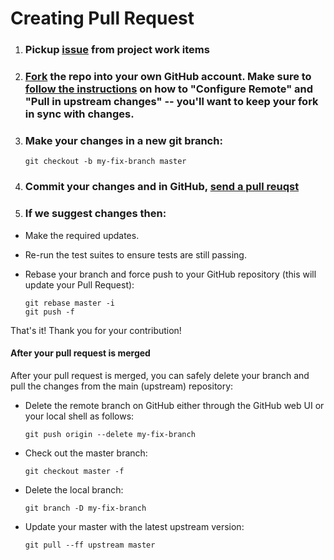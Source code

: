 # Creating Pull Request
1. ### Pickup [issue](https://github.com/ttestman4/refapp1/issues) from project work items
1. ### [Fork](https://help.github.com/en/github/getting-started-with-github/fork-a-repo) the repo into your own GitHub account.  Make sure to [follow the instructions](https://help.github.com/en/github/getting-started-with-github/fork-a-repo#keep-your-fork-synced) on how to "Configure Remote" and "Pull in upstream changes" -- you'll want to keep your fork in sync with changes.

1. ### Make your changes in a new git branch:

     ```shell
     git checkout -b my-fix-branch master
     ```

1. ### Commit your changes and in GitHub, [send a pull reuqst](https://help.github.com/en/github/collaborating-with-issues-and-pull-requests/creating-a-pull-request-from-a-fork)

1. ### If we suggest changes then:
  * Make the required updates.
  * Re-run the test suites to ensure tests are still passing.
  * Rebase your branch and force push to your GitHub repository (this will update your Pull Request):

    ```shell
    git rebase master -i
    git push -f
    ```

That's it! Thank you for your contribution!

#### After your pull request is merged

After your pull request is merged, you can safely delete your branch and pull the changes
from the main (upstream) repository:

* Delete the remote branch on GitHub either through the GitHub web UI or your local shell as follows:

    ```shell
    git push origin --delete my-fix-branch
    ```

* Check out the master branch:

    ```shell
    git checkout master -f
    ```

* Delete the local branch:

    ```shell
    git branch -D my-fix-branch
    ```

* Update your master with the latest upstream version:

    ```shell
    git pull --ff upstream master
    ```